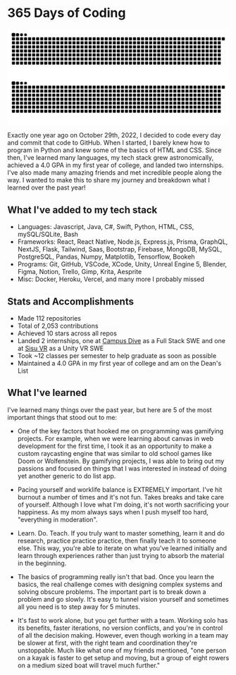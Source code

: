 # 365 Days of Coding

<img src="https://github.com/Andrew32A/365-days-of-coding/blob/main/images/snake-dark.svg" align="center">
<img src="https://github.com/Andrew32A/365-days-of-coding/blob/main/images/snake-light.svg" align="center">

Exactly one year ago on October 29th, 2022, I decided to code every day and commit that code to GitHub. When I started, I barely knew how to program in Python and knew some of the basics of HTML and CSS. Since then, I've learned many languages, my tech stack grew astronomically, achieved a 4.0 GPA in my first year of college, and landed two internships. I've also made many amazing friends and met incredible people along the way. I wanted to make this to share my journey and breakdown what I learned over the past year!

## What I've added to my tech stack

- Languages: Javascript, Java, C#, Swift, Python, HTML, CSS, mySQL/SQLite, Bash
- Frameworks: React, React Native, Node.js, Express.js, Prisma, GraphQL, NextJS, Flask, Tailwind, Saas, Bootstrap, Firebase, MongoDB, MySQL, PostgreSQL, Pandas, Numpy, Matplotlib, Tensorflow, Bookeh
- Programs: Git, GitHub, VSCode, XCode, Unity, Unreal Engine 5, Blender, Figma, Notion, Trello, Gimp, Krita, Aesprite
- Misc: Docker, Heroku, Vercel, and many more I probably missed

## Stats and Accomplishments

- Made 112 repositories
- Total of 2,053 contributions
- Achieved 10 stars across all repos
- Landed 2 internships, one at [Campus Dive](https://campusdive.com/) as a Full Stack SWE and one at [Sisu VR](http://www.sisuvr.com/) as a Unity VR SWE
- Took ~12 classes per semester to help graduate as soon as possible
- Maintained a 4.0 GPA in my first year of college and am on the Dean's List

## What I've learned

I've learned many things over the past year, but here are 5 of the most important things that stood out to me:

- One of the key factors that hooked me on programming was gamifying projects. For example, when we were learning about canvas in web development for the first time, I took it as an opportunity to make a custom raycasting engine that was similar to old school games like Doom or Wolfenstein. By gamifying projects, I was able to bring out my passions and focused on things that I was interested in instead of doing yet another generic to do list app.

- Pacing yourself and worklife balance is EXTREMELY important. I've hit burnout a number of times and it's not fun. Takes breaks and take care of yourself. Although I love what I'm doing, it's not worth sacrificing your happiness. As my mom always says when I push myself too hard, "everything in moderation".

- Learn. Do. Teach. If you truly want to master something, learn it and do research, practice practice practice, then finally teach it to someone else. This way, you're able to iterate on what you've learned initially and learn through experiences rather than just trying to absorb the material in the beginning.

- The basics of programming really isn't that bad. Once you learn the basics, the real challenge comes with designing complex systems and solving obscure problems. The important part is to break down a problem and go slowly. It's easy to tunnel vision yourself and sometimes all you need is to step away for 5 minutes.

- It's fast to work alone, but you get further with a team. Working solo has its benefits, faster iterations, no version conflicts, and you're in control of all the decision making. However, even though working in a team may be slower at first, with the right team and coordination they're unstoppable. Much like what one of my friends mentioned, "one person on a kayak is faster to get setup and moving, but a group of eight rowers on a medium sized boat will travel much further."
